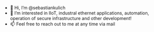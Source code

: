 - 👋 Hi, I’m @sebastiankulich
- 👀 I’m interested in IIoT, industral ethernet applications, automation, operation of secure infrastructure and other development!
- 📫 Feel free to reach out to me at any time via mail
